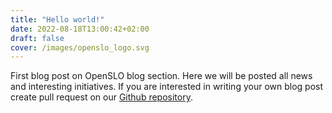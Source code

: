 ```yaml
---
title: "Hello world!"
date: 2022-08-18T13:00:42+02:00
draft: false
cover: /images/openslo_logo.svg
---
```

First blog post on OpenSLO blog section. Here we will be posted all news and 
interesting initiatives. If you are interested in writing your own blog post
create pull request on our [Github repository](https://github.com/OpenSLO/openslo.github.io).